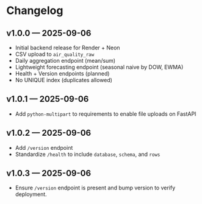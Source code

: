 # Changelog

## v1.0.0 — 2025-09-06
- Initial backend release for Render + Neon
- CSV upload to `air_quality_raw`
- Daily aggregation endpoint (mean/sum)
- Lightweight forecasting endpoint (seasonal naive by DOW, EWMA)
- Health + Version endpoints (planned)
- No UNIQUE index (duplicates allowed)

## v1.0.1 — 2025-09-06
- Add `python-multipart` to requirements to enable file uploads on FastAPI

## v1.0.2 — 2025-09-06
- Add `/version` endpoint
- Standardize `/health` to include `database`, `schema`, and `rows`

## v1.0.3 — 2025-09-06
- Ensure `/version` endpoint is present and bump version to verify deployment.

